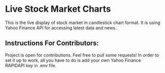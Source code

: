 # Live Stock Market Charts

This is the live display of stock market in candlestick chart format. 
It is using Yahoo Finance API for accessing latest data and news.

## Instructions For Contributors: 
Project is open for contributions. Feel free to pull some requests! 
In order to set it up to work, all you have to do is add your own Yahoo Finance RAPIDAPI key in .env file.